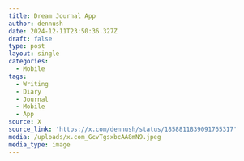 ```yaml
---
title: Dream Journal App
author: dennush
date: 2024-12-11T23:50:36.327Z
draft: false
type: post
layout: single
categories:
  - Mobile
tags:
  - Writing
  - Diary
  - Journal
  - Mobile
  - App
source: X
source_link: 'https://x.com/dennush/status/1858811839091765317'
media: /uploads/x.com_GcvTgsxbcAA8mN9.jpeg
media_type: image
---
```


